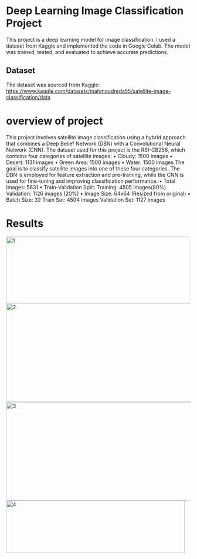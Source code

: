 # Deep Learning Image Classification Project
This project is a deep learning model for image classification. 
I used a dataset from Kaggle and implemented the code in Google Colab. 
The model was trained, tested, and evaluated to achieve accurate predictions.

## Dataset
The dataset was sourced from Kaggle: https://www.kaggle.com/datasets/mahmoudreda55/satellite-image-classification/data 

# overview of project
This project involves satellite image classification using a hybrid approach that combines a Deep
Belief Network (DBN) with a Convolutional Neural Network (CNN). The dataset used for this
project is the RSI-CB256, which contains four categories of satellite images:
• Cloudy: 1500 images
• Desert: 1131 images
• Green Area: 1500 images
• Water: 1500 images
The goal is to classify satellite images into one of these four categories. The DBN is employed
for feature extraction and pre-training, while the CNN is used for fine-tuning and improving
classification performance.
• Total Images: 5631
• Train-Validation Split:
Training: 4505 images(80%)
Validation: 1126 images (20%)
• Image Size: 64x64 (Resized from original)
• Batch Size: 32
Train Set: 4504 images
Validation Set: 1127 images

# Results
<img width="500" height="181" alt="1" src="https://github.com/user-attachments/assets/95f9bd9e-e998-47a9-ab8f-44e3be0b7eaa" />
<img width="591" height="269" alt="2" src="https://github.com/user-attachments/assets/e44c8028-4cb8-4069-884f-2320bffd52ca" />
<img width="666" height="268" alt="3" src="https://github.com/user-attachments/assets/a5d5d7e4-1287-4756-b1b9-4d8ab41fd161" />
<img width="487" height="143" alt="4" src="https://github.com/user-attachments/assets/bd11a689-59a2-4ec7-bb19-87fba6e70f81" />

